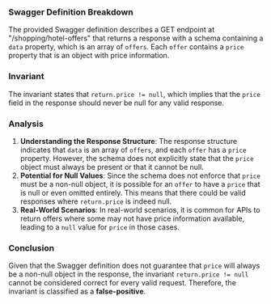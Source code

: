 ### Swagger Definition Breakdown
The provided Swagger definition describes a GET endpoint at "/shopping/hotel-offers" that returns a response with a schema containing a `data` property, which is an array of `offers`. Each `offer` contains a `price` property that is an object with price information.

### Invariant
The invariant states that `return.price != null`, which implies that the `price` field in the response should never be null for any valid response.

### Analysis
1. **Understanding the Response Structure**: The response structure indicates that `data` is an array of `offers`, and each `offer` has a `price` property. However, the schema does not explicitly state that the `price` object must always be present or that it cannot be null.
2. **Potential for Null Values**: Since the schema does not enforce that `price` must be a non-null object, it is possible for an `offer` to have a `price` that is null or even omitted entirely. This means that there could be valid responses where `return.price` is indeed null.
3. **Real-World Scenarios**: In real-world scenarios, it is common for APIs to return offers where some may not have price information available, leading to a `null` value for `price` in those cases.

### Conclusion
Given that the Swagger definition does not guarantee that `price` will always be a non-null object in the response, the invariant `return.price != null` cannot be considered correct for every valid request. Therefore, the invariant is classified as a **false-positive**.
